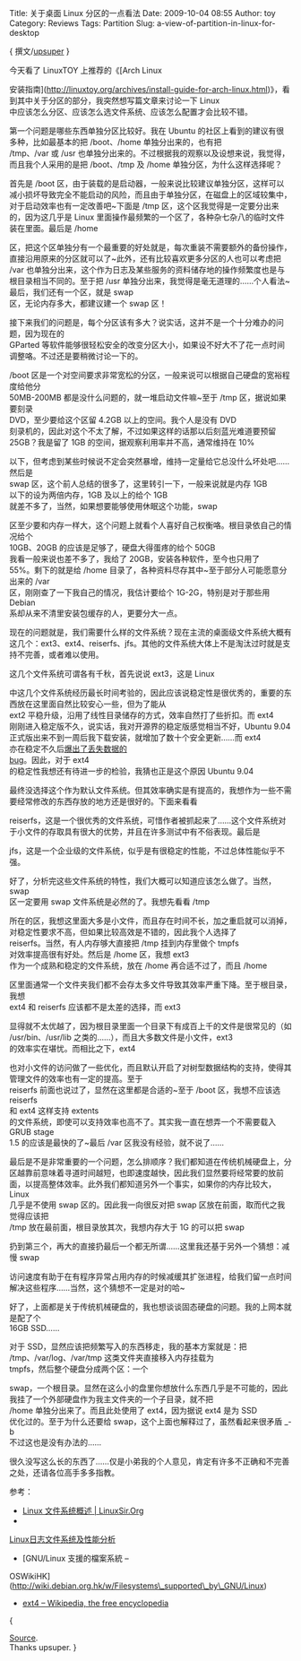 Title: 关于桌面 Linux 分区的一点看法
Date: 2009-10-04 08:55
Author: toy
Category: Reviews
Tags: Partition
Slug: a-view-of-partition-in-linux-for-desktop

{ 撰文/[upsuper](http://upsuper.org.cn/) }

今天看了 LinuxTOY 上推荐的《[Arch Linux  

安装指南](http://linuxtoy.org/archives/install-guide-for-arch-linux.html)》，看到其中关于分区的部分，我突然想写篇文章来讨论一下
Linux  
中应该怎么分区、应该怎么选文件系统、应该怎么配置才会比较不错。

第一个问题是哪些东西单独分区比较好。我在 Ubuntu
的社区上看到的建议有很多种，比如最基本的把 /boot、/home
单独分出来的，也有把  
/tmp、/var 或 /usr
也单独分出来的。不过根据我的观察以及设想来说，我觉得，而且我个人采用的是把
/boot、/tmp 及 /home 单独分区，为什么这样选择呢？

首先是 /boot
区，由于装载的是启动器，一般来说比较建议单独分区，这样可以减小损坏导致完全不能启动的风险，而且由于单独分区，在磁盘上的区域较集中，对于启动效率也有一定改善吧~下面是
/tmp 区，这个区我觉得是一定要分出来的，因为这几乎是 Linux
里面操作最频繁的一个区了，各种杂七杂八的临时文件装在里面。最后是 /home  

区，把这个区单独分有一个最重要的好处就是，每次重装不需要额外的备份操作，直接沿用原来的分区就可以了~此外，还有比较喜欢更多分区的人也可以考虑把  
/var
也单独分出来，这个作为日志及某些服务的资料储存地的操作频繁度也是与根目录相当不同的。至于把
/usr
单独分出来，我觉得是毫无道理的……个人看法~最后，我们还有一个区，就是
swap  
区，无论内存多大，都建议建一个 swap 区！

接下来我们的问题是，每个分区该有多大？说实话，这并不是一个十分难办的问题，因为现在的  
GParted
等软件能够很轻松安全的改变分区大小，如果设不好大不了花一点时间调整咯。不过还是要稍微讨论一下的。

/boot
区是一个对空间要求非常宽松的分区，一般来说可以根据自己硬盘的宽裕程度给他分  
50MB-200MB 都是没什么问题的，就一堆启动文件嘛~至于 /tmp
区，据说如果要刻录  
DVD，至少要给这个区留 4.2GB 以上的空间。我个人是没有 DVD  
刻录机的，因此对这个不太了解，不过如果这样的话那以后刻蓝光难道要预留  
25GB？我是留了 1GB 的空间，据观察利用率并不高，通常维持在 10%  

以下，但考虑到某些时候说不定会突然暴增，维持一定量给它总没什么坏处吧……然后是  
swap 区，这个前人总结的很多了，这里转引一下，一般来说就是内存 1GB  
以下的设为两倍内存，1GB 及以上的给个 1GB  
就差不多了，当然，如果想要能够使用休眠这个功能，swap  

区至少要和内存一样大，这个问题上就看个人喜好自己权衡咯。根目录依自己的情况给个  
10GB、20GB 的应该是足够了，硬盘大得蛋疼的给个 50GB  
我看一般来说也差不多了，我给了 20GB，安装各种软件，至今也只用了  
55%。剩下的就是给 /home
目录了，各种资料尽存其中~至于部分人可能愿意分出来的 /var  
区，刚刚查了一下我自己的情况，我估计要给个 1G-2G，特别是对于那些用
Debian  
系却从来不清里安装包缓存的人，更要分大一点。

现在的问题就是，我们需要什么样的文件系统？现在主流的桌面级文件系统大概有这几个：ext3、ext4、reiserfs、jfs。其他的文件系统大体上不是淘汰过时就是支持不完善，或者难以使用。

这几个文件系统可谓各有千秋，首先说说 ext3，这是 Linux  

中这几个文件系统经历最长时间考验的，因此应该说稳定性是很优秀的，重要的东西放在这里面自然比较安心一些，但为了能从  
ext2 平稳升级，沿用了线性目录储存的方式，效率自然打了些折扣。而 ext4  
刚刚进入稳定版不久，说实话，我对开源界的稳定版感觉相当不好，Ubuntu
9.04  
正式版出来不到一周后我下载安装，就增加了数十个安全更新……而 ext4  
亦在稳定不久后[爆出了丢失数据的  
bug](http://linuxtoy.org/archives/ext4-data-loss.html)。因此，对于
ext4  
的稳定性我想还有待进一步的检验，我猜也正是这个原因 Ubuntu 9.04  

最终没选择这个作为默认文件系统。但其效率确实是有提高的，我想作为一些不需要经常修改的东西存放的地方还是很好的。下面来看看  

reiserfs，这是一个很优秀的文件系统，可惜作者被抓起来了……这个文件系统对于小文件的存取具有很大的优势，并且在许多测试中有不俗表现。最后是  

jfs，这是一个企业级的文件系统，似乎是有很稳定的性能，不过总体性能似乎不强。

好了，分析完这些文件系统的特性，我们大概可以知道应该怎么做了。当然，swap  
区一定要用 swap 文件系统是必然的了。我想先看看 /tmp  

所在的区，我想这里面大多是小文件，而且存在时间不长，加之重启就可以消掉，对稳定性要求不高，但如果比较高效是不错的，因此我个人选择了  
reiserfs。当然，有人内存够大直接把 /tmp 挂到内存里做个 tmpfs  
对效率提高很有好处。然后是 /home 区，我想 ext3  
作为一个成熟和稳定的文件系统，放在 /home 再合适不过了，而且 /home  

区里面通常一个文件夹我们都不会存太多文件导致其效率严重下降。至于根目录，我想  
ext4 和 reiserfs 应该都不是太差的选择，而 ext3  

显得就不太优越了，因为根目录里面一个目录下有成百上千的文件是很常见的（如  
/usr/bin、/usr/lib 之类的……），而且大多数文件是小文件，ext3  
的效率实在堪忧。而相比之下，ext4  

也对小文件的访问做了一些优化，而且默认开启了对树型数据结构的支持，使得其管理文件的效率也有一定的提高。至于  
reiserfs 前面也说过了，显然在这里都是合适的~至于 /boot
区，我想不应该选 reiserfs  
和 ext4 这样支持 extents  
的文件系统，即使可以支持效率也高不了。其实我一直在想弄一个不需要载入
GRUB stage  
1.5 的应该是最快的了~最后 /var 区我没有经验，就不说了……

最后是不是非常重要的一个问题，怎么排顺序？我们都知道在传统机械硬盘上，分区越靠前意味着寻道时间越短，也即速度越快，因此我们显然要将经常要的放前面，以提高整体效率。此外我们都知道另外一个事实，如果你的内存比较大，Linux  
几乎是不使用 swap 区的。因此我一向很反对把 swap
区放在前面，取而代之我觉得应该把  
/tmp 放在最前面，根目录放其次，我想内存大于 1G 的可以把 swap  

扔到第三个，再大的直接扔最后一个都无所谓……这里我还基于另外一个猜想：减慢
swap  

访问速度有助于在有程序异常占用内存的时候减缓其扩张进程，给我们留一点时间解决这些程序……当然，这个猜想不一定是对的哈~

好了，上面都是关于传统机械硬盘的，我也想谈谈固态硬盘的问题。我的上网本就是配了个  
16GB SSD……

对于 SSD，显然应该把频繁写入的东西移走，我的基本方案就是：把  
/tmp、/var/log、/var/tmp 这类文件夹直接移入内存挂载为  
tmpfs，然后整个硬盘分成两个区：一个  

swap，一个根目录。显然在这么小的盘里你想放什么东西几乎是不可能的，因此我挂了一个外部硬盘作为我主文件夹的一个子目录，就不把  
/home 单独分出来了。而且此处使用了 ext4，因为据说 ext4 是为 SSD  
优化过的。至于为什么还要给 swap，这个上面也解释过了，虽然看起来很矛盾
\_-b  
不过这也是没有办法的……

很久没写这么长的东西了……仅是小弟我的个人意见，肯定有许多不正确和不完善之处，还请各位高手多多指教。

参考：

* [Linux 文件系统概述 |
LinuxSir.Org](http://www.linuxsir.org/main/?q=node/115)  
*
[Linux日志文件系统及性能分析](http://www.ibm.com/developerworks/cn/linux/l-jfs/)  
* [GNU/Linux 支援的檔案系統 –  

OSWikiHK](http://wiki.debian.org.hk/w/Filesystems\_supported\_by\_GNU/Linux)  
* [ext4 – Wikipedia, the free
encyclopedia](http://en.wikipedia.org/wiki/Ext4)

{  

[Source](http://blog.upsuper.org.cn/a-view-of-partition-in-linux-for-desktop/).  
Thanks upsuper. }
